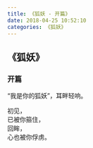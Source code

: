 ```yaml
---
title: 《狐妖 - 开篇》
date: 2018-04-25 10:52:10
categories: 《狐妖》
---
```


## 《狐妖》

### 开篇

“我是你的狐妖”，耳畔轻响。

初见，  
已被你箍住，  
回眸，  
心也被你俘虏。  


